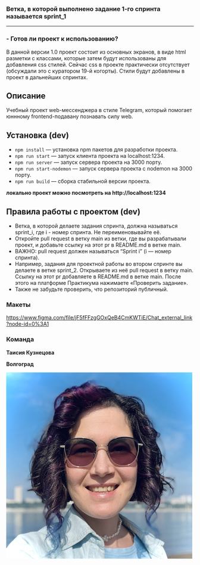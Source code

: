 ### Ветка, в которой выполнено задание 1-го спринта называется sprint_1

---

### - Готов ли проект к использованию?
В данной версии 1.0 проект состоит из основных экранов, в виде html разметки с классами, которые затем будут использованы для добавления css стилей. Сейчас css в проекте практически отсутствует (обсуждали это с куратором 19-й когорты).
Стили будут добавлены в проект в дальнейших спринтах.


## Описание
Учебный проект web-мессенджера в стиле Telegram, который помогает юннному frontend-подавану познавать силу web.


## Установка (dev)
- `npm install` — установка npm пакетов для разработки проекта.
- `npm run start` — запуск клиента проекта на localhost:1234.
- `npm run server` — запуск сервера проекта на 3000 порту.
- `npm run start-nodemon` — запуск сервера проекта с nodemon на 3000 порту.
- `npm run build` — сборка стабильной версии проекта.

**локально проект можно посмотреть на http://localhost:1234**

## **Правила работы с проектом (dev)**

- Ветка, в которой делаете задания спринта, должна называться sprint_i, где i - номер спринта. Не переименовывайте её.
- Откройте pull request в ветку main из ветки, где вы разрабатывали проект, и добавьте ссылку на этот pr в README.md в ветке main.
- ВАЖНО: pull request должен называться “Sprint i” (i — номер спринта).
- Например, задания для проектной работы во втором спринте вы делаете в ветке sprint_2. Открываете из неё pull request в ветку main. Ссылку на этот pr добавляете в README.md в ветке main. После этого на платформе Практикума нажимаете «Проверить задание».
- Также не забудьте проверить, что репозиторий публичный.

### **Макеты**
https://www.figma.com/file/jF5fFFzgGOxQeB4CmKWTiE/Chat_external_link?node-id=0%3A1

### **Команда**

**Таисия Кузнецова**

**Волгоград**

![Таисия Кузнецова](https://github.com/TaisKuz/middle.messenger.praktikum.yandex/blob/sprint_1/static/assets/taisiia_kuznetsova.jpg)
